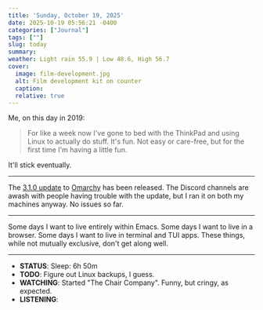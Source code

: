 ```yaml
---
title: 'Sunday, October 19, 2025'
date: 2025-10-19 05:56:21 -0400
categories: ["Journal"]
tags: [""]
slug: today
summary: 
weather: Light rain 55.9 | Low 48.6, High 56.7
cover: 
  image: film-development.jpg
  alt: Film development kit on counter
  caption: 
  relative: true
---
```


Me, on this day in 2019:

> For like a week now I've gone to bed with the ThinkPad and using Linux to actually do stuff. It's fun. Not easy or care-free, but for the first time I'm having a little fun.

It'll stick eventually.

----
The [3.1.0 update](https://github.com/basecamp/omarchy/releases/tag/v3.1.0) to [Omarchy](https://omarchy.org) has been released. The Discord channels are awash with people having trouble with the update, but I ran it on both my machines anyway. No issues so far.

----

Some days I want to live entirely within Emacs. Some days I want to live in a browser. Some days I want to live in terminal and TUI apps. These things, while not mutually exclusive, don't get along well.

----

- **STATUS**: Sleep: 6h 50m
- **TODO**: Figure out Linux backups, I guess.
- **WATCHING**: Started "The Chair Company". Funny, but cringy, as expected.
- **LISTENING**: 
